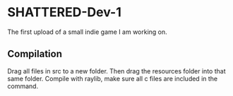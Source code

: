 # SHATTERED-Dev-1
The first upload of a small indie game I am working on.

Compilation
----------------------------------------
Drag all files in src to a new folder. Then drag the resources folder into that same folder. Compile with raylib, make sure all c files are included in the command.
